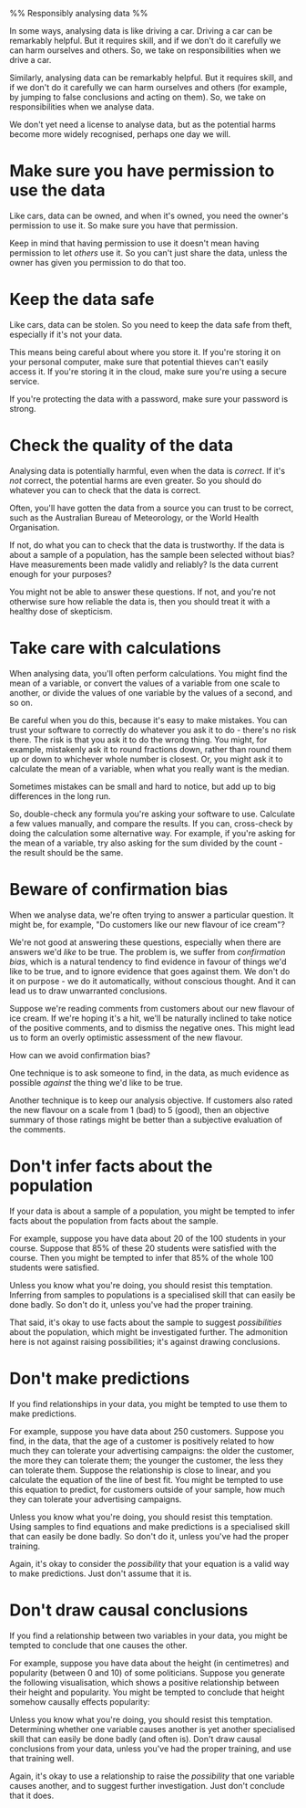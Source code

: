%% Responsibly analysing data %%

In some ways, analysing data is like driving a car. Driving a car can be remarkably helpful. But it requires skill, and if we don't do it carefully we can harm ourselves and others. So, we take on responsibilities when we drive a car.

Similarly, analysing data can be remarkably helpful. But it requires skill, and if we don't do it carefully we can harm ourselves and others (for example, by jumping to false conclusions and acting on them). So, we take on responsibilities when we analyse data.

We don't yet need a license to analyse data, but as the potential harms become more widely recognised, perhaps one day we will.

# Make sure you have permission to use the data

Like cars, data can be owned, and when it's owned, you need the owner's permission to use it. So make sure you have that permission.

Keep in mind that having permission to use it doesn't mean having permission to let *others* use it. So you can't just share the data, unless the owner has given you permission to do that too.

# Keep the data safe

Like cars, data can be stolen. So you need to keep the data safe from theft, especially if it's not your data.

This means being careful about where you store it. If you're storing it on your personal computer, make sure that potential thieves can't easily access it. If you're storing it in the cloud, make sure you're using a secure service.

If you're protecting the data with a password, make sure your password is strong.

# Check the quality of the data

Analysing data is potentially harmful, even when the data is *correct*. If it's *not* correct, the potential harms are even greater. So you should do whatever you can to check that the data is correct.

Often, you'll have gotten the data from a source you can trust to be correct, such as the Australian Bureau of Meteorology, or the World Health Organisation.

If not, do what you can to check that the data is trustworthy. If the data is about a sample of a population, has the sample been selected without bias? Have measurements been made validly and reliably? Is the data current enough for your purposes?

You might not be able to answer these questions. If not, and you're not otherwise sure how reliable the data is, then you should treat it with a healthy dose of skepticism.

# Take care with calculations

When analysing data, you'll often perform calculations. You might find the mean of a variable, or convert the values of a variable from one scale to another, or divide the values of one variable by the values of a second, and so on.

Be careful when you do this, because it's easy to make mistakes. You can trust your software to correctly do whatever you ask it to do - there's no risk there. The risk is that you ask it to do the wrong thing. You might, for example, mistakenly ask it to round fractions down, rather than round them up or down to whichever whole number is closest. Or, you might ask it to calculate the mean of a variable, when what you really want is the median.

Sometimes mistakes can be small and hard to notice, but add up to big differences in the long run.

So, double-check any formula you're asking your software to use. Calculate a few values manually, and compare the results. If you can, cross-check by doing the calculation some alternative way. For example, if you're asking for the mean of a variable, try also asking for the sum divided by the count - the result should be the same.

# Beware of confirmation bias

When we analyse data, we're often trying to answer a particular question. It might be, for example, "Do customers like our new flavour of ice cream"?

We're not good at answering these questions, especially when there are answers we'd *like* to be true. The problem is, we suffer from *confirmation bias*, which is a natural tendency to find evidence in favour of things we'd like to be true, and to ignore evidence that goes against them. We don't do it on purpose - we do it automatically, without conscious thought. And it can lead us to draw unwarranted conclusions.

Suppose we're reading comments from customers about our new flavour of ice cream. If we're hoping it's a hit, we'll be naturally inclined to take notice of the positive comments, and to dismiss the negative ones. This might lead us to form an overly optimistic assessment of the new flavour.

How can we avoid confirmation bias?

One technique is to ask someone to find, in the data, as much evidence as possible *against* the thing we'd like to be true. 

Another technique is to keep our analysis objective. If customers also rated the new flavour on a scale from 1 (bad) to 5 (good), then an objective summary of those ratings might be better than a subjective evaluation of the comments.

# Don't infer facts about the population

If your data is about a sample of a population, you might be tempted to infer facts about the population from facts about the sample.

For example, suppose you have data about 20 of the 100 students in your course. Suppose that 85% of these 20 students were satisfied with the course. Then you might be tempted to infer that 85% of the whole 100 students were satisfied.

Unless you know what you're doing, you should resist this temptation. Inferring from samples to populations is a specialised skill that can easily be done badly. So don't do it, unless you've had the proper training.

That said, it's okay to use facts about the sample to suggest *possibilities* about the population, which might be investigated further. The admonition here is not against raising possibilities; it's against drawing conclusions.

# Don't make predictions

If you find relationships in your data, you might be tempted to use them to make predictions.

For example, suppose you have data about 250 customers. Suppose you find, in the data, that the age of a customer is positively related to how much they can tolerate your advertising campaigns: the older the customer, the more they can tolerate them; the younger the customer, the less they can tolerate them. Suppose the relationship is close to linear, and you calculate the equation of the line of best fit. You might be tempted to use this equation to predict, for customers outside of your sample, how much they can tolerate your advertising campaigns.

Unless you know what you're doing, you should resist this temptation. Using samples to find equations and make predictions is a specialised skill that can easily be done badly. So don't do it, unless you've had the proper training.

Again, it's okay to consider the *possibility* that your equation is a valid way to make predictions. Just don't assume that it is.

# Don't draw causal conclusions

If you find a relationship between two variables in your data, you might be tempted to conclude that one causes the other.

For example, suppose you have data about the height (in centimetres) and popularity (between 0 and 10) of some politicians. Suppose you generate the following visualisation, which shows a positive relationship between their height and popularity. You might be tempted to conclude that height somehow causally effects popularity:

<div id="corr"></div>
<script>
  Highcharts.chart("corr", {
    chart: {type: "scatter"},
    title: {text: "Height and Popularity of Some Politicians"},
    xAxis: {min: 150, max: 200, title: {enabled: true, text: "Height (cm)"}, gridLineWidth: 1, tickInterval: 5},
    yAxis: {min: 0, max: 10, title: {text: "Popularity"}, tickInterval: 1},
    series: [{
      marker: {radius: 7.5},
      data: [[160,3],[165,5],[166,4],[170,6],[175,7],[180,7],[182,7.5],[185,9],[187,8.5],[190,9]],
    }],
    legend: {enabled: false},
  });
</script>

Unless you know what you're doing, you should resist this temptation. Determining whether one variable causes another is yet another specialised skill that can easily be done badly (and often is). Don't draw causal conclusions from your data, unless you've had the proper training, and use that training well.

Again, it's okay to use a relationship to raise the *possibility* that one variable causes another, and to suggest further investigation. Just don't conclude that it does.